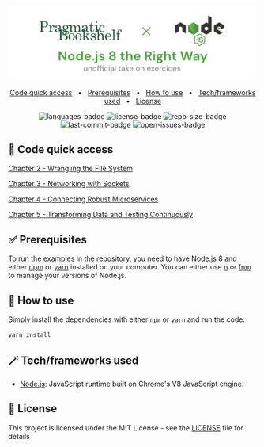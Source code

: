 <div align="center">
  <img width="512" src="https://raw.githubusercontent.com/2n3g5c9/nodejs-8-the-right-way/master/img/banner.png" alt="data-science-on-gcp">
</div>

<p align="center">
    <a href="#-code-quick-access">Code quick access</a>
    &nbsp; • &nbsp;
    <a href="#-prerequisites">Prerequisites</a>
    &nbsp; • &nbsp;
    <a href="#-how-to-use">How to use</a>
    &nbsp; • &nbsp;
    <a href="#-techframeworks-used">Tech/frameworks used</a>
    &nbsp; • &nbsp;
    <a href="#-license">License</a>
</p>

<p align="center">
    <img src="https://img.shields.io/github/languages/count/2n3g5c9/nodejs-8-the-right-way.svg?style=flat" alt="languages-badge"/>
    <img src="https://img.shields.io/github/license/2n3g5c9/nodejs-8-the-right-way" alt="license-badge">
    <img src="https://img.shields.io/github/repo-size/2n3g5c9/nodejs-8-the-right-way" alt="repo-size-badge">
    <img src="https://img.shields.io/github/last-commit/2n3g5c9/nodejs-8-the-right-way" alt="last-commit-badge">
    <img src="https://img.shields.io/github/issues-raw/2n3g5c9/nodejs-8-the-right-way" alt="open-issues-badge">
</p>

## 🚀 Code quick access

[Chapter 2 - Wrangling the File System](./01_Getting_Up_to_Speed_on_Nodejs_8/filesystem)

[Chapter 3 - Networking with Sockets](./01_Getting_Up_to_Speed_on_Nodejs_8/networking)

[Chapter 4 - Connecting Robust Microservices](./01_Getting_Up_to_Speed_on_Nodejs_8/microservices)

[Chapter 5 - Transforming Data and Testing Continuously](./02_Working_with_Data/databases)

## ✅ Prerequisites

To run the examples in the repository, you need to have [Node.js](https://nodejs.org/) 8 and either [npm](https://www.npmjs.com/) or [yarn](https://yarnpkg.com/lang/en/) installed on your computer.
You can either use [n](https://github.com/tj/n) or [fnm](https://github.com/Schniz/fnm) to manage your versions of Node.js.

## 🤨 How to use

Simply install the dependencies with either `npm` or `yarn` and run the code:

```bash
yarn install
```

## 🪄 Tech/frameworks used

- [Node.js](https://nodejs.org/): JavaScript runtime built on Chrome's V8 JavaScript engine.

## 📃 License

This project is licensed under the MIT License - see the [LICENSE](LICENSE) file for details
